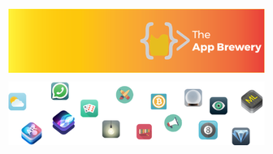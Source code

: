 
![App Brewery Banner](Documentation/AppBreweryBanner.png)


![End Banner](Documentation/readme-end-banner.png)
